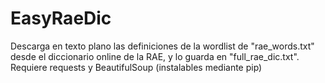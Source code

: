 # EasyRaeDic

Descarga en texto plano las definiciones de la wordlist de "rae_words.txt" desde el diccionario online de la RAE, y lo guarda en "full_rae_dic.txt". Requiere requests y BeautifulSoup (instalables mediante pip)
